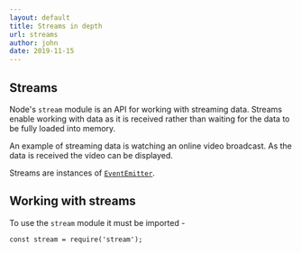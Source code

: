```yaml
---
layout: default
title: Streams in depth
url: streams
author: john
date: 2019-11-15
---
```


## Streams

Node's `stream` module is an API for working with streaming data. Streams enable working with data as it is received rather than waiting for the data to be fully loaded into memory.

An example of streaming data is watching an online video broadcast. As the data is received the video can be displayed.

Streams are instances of [`EventEmitter`](/events).

## Working with streams

To use the `stream` module it must be imported -

`const stream = require('stream');`
